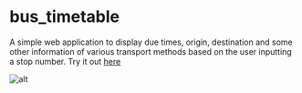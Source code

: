 # bus_timetable

A simple web application to display due times, origin, destination and some other information of various transport methods based on the user inputting a stop number. Try it out [here](http://bus-timetabling.azurewebsites.net/ "Bus timetable app")

![alt](https://user-images.githubusercontent.com/10978004/27356416-44dde4fe-5606-11e7-87a4-07df25aad6da.PNG)
